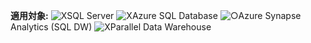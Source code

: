 <Token>**適用対象:** ![X](media/no-icon.png)SQL Server ![X](media/no-icon.png)Azure SQL Database ![○](media/yes-icon.png)Azure Synapse Analytics (SQL DW) ![X](media/no-icon.png)Parallel Data Warehouse </Token>

